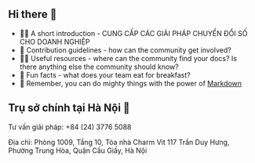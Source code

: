 ## Hi there 👋

- 🙋‍♀️ A short introduction - CUNG CẤP CÁC GIẢI PHÁP CHUYỂN ĐỔI SỐ CHO DOANH NGHIỆP
- 🌈 Contribution guidelines - how can the community get involved?
- 👩‍💻 Useful resources - where can the community find your docs? Is there anything else the community should know?
- 🍿 Fun facts - what does your team eat for breakfast?
- 🧙 Remember, you can do mighty things with the power of [Markdown](https://docs.github.com/github/writing-on-github/getting-started-with-writing-and-formatting-on-github/basic-writing-and-formatting-syntax)

## Trụ sở chính tại Hà Nội 🏢
Tư vấn giải pháp: +84 (24) 3776 5088

Địa chỉ: Phòng 1009, Tầng 10, Tòa nhà Charm Vit 117 Trần Duy Hưng, Phường Trung Hòa, Quận Cầu Giấy, Hà Nội
